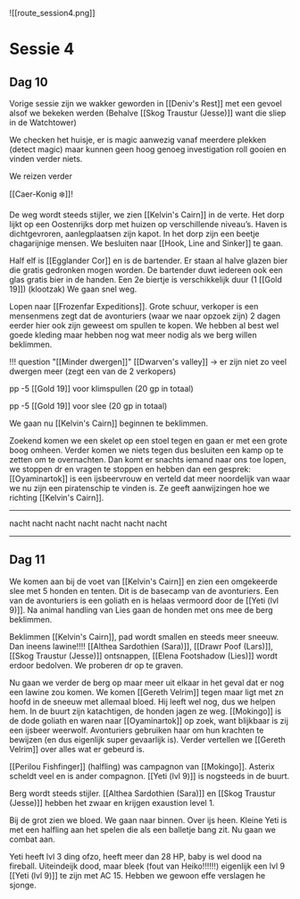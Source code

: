 ![[route_session4.png]]

# Sessie 4

## Dag 10

Vorige sessie zijn we wakker geworden in [[Deniv's Rest]] met een gevoel alsof we bekeken werden (Behalve [[Skog Traustur (Jesse)]] want die sliep in de Watchtower)

We checken het huisje, er is magic aanwezig vanaf meerdere plekken (detect magic) maar kunnen geen hoog genoeg investigation roll gooien en vinden verder niets.

We reizen verder

[[Caer-Konig ❄️]]!

De weg wordt steeds stijler, we zien [[Kelvin's Cairn]] in de verte. Het dorp lijkt op een Oostenrijks dorp met huizen op verschillende niveau’s. Haven is dichtgevroren, aanlegplaatsen zijn kapot. In het dorp zijn een beetje chagarijnige mensen. We besluiten naar [[Hook, Line and Sinker]] te gaan.

Half elf is [[Egglander Cor]] en is de bartender. Er staan al halve glazen bier die gratis gedronken mogen worden. De bartender duwt iedereen ook een glas gratis bier in de handen. Een 2e biertje is verschikkelijk duur (1 [[Gold 19]]) (klootzak) We gaan snel weg.

Lopen naar [[Frozenfar Expeditions]]. Grote schuur, verkoper is een mensenmens zegt dat de avonturiers (waar we naar opzoek zijn) 2 dagen eerder hier ook zijn geweest om spullen te kopen. We hebben al best wel goede kleding maar hebben nog wat meer nodig als we berg willen beklimmen.

!!! question "[[Minder dwergen]]"
	[[Dwarven's valley]] → er zijn niet zo veel dwergen meer (zegt een van de 2 verkopers)

pp -5 [[Gold 19]] voor klimspullen (20 gp in totaal)

pp -5 [[Gold 19]] voor slee (20 gp in totaal)

We gaan nu [[Kelvin's Cairn]] beginnen te beklimmen.

Zoekend komen we een skelet op een stoel tegen en gaan er met een grote boog omheen. Verder komen we niets tegen dus besluiten een kamp op te zetten om te overnachten. Dan komt er snachts iemand naar ons toe lopen, we stoppen dr en vragen te stoppen en hebben dan een gesprek: [[Oyaminartok]] is een ijsbeervrouw en verteld dat meer noordelijk van waar we nu zijn een piratenschip te vinden is. Ze geeft aanwijzingen hoe we richting [[Kelvin's Cairn]].

---

nacht nacht nacht nacht nacht nacht nacht

---

## Dag 11

We komen aan bij de voet van [[Kelvin's Cairn]] en zien een omgekeerde slee met 5 honden en tenten. Dit is de basecamp van de avonturiers. Een van de avonturiers is een goliath en is helaas vermoord door de [[Yeti (lvl 9)]]. Na animal handling van Lies gaan de honden met ons mee de berg beklimmen.

Beklimmen [[Kelvin's Cairn]], pad wordt smallen en steeds meer sneeuw. Dan ineens lawine!!!! [[Althea Sardothien (Sara)]], [[Drawr Poof (Lars)]], [[Skog Traustur (Jesse)]] ontsnappen, [[Elena Footshadow (Lies)]] wordt erdoor bedolven. We proberen dr op te graven.

Nu gaan we verder de berg op maar meer uit elkaar in het geval dat er nog een lawine zou komen. We komen [[Gereth Velrim]] tegen maar ligt met zn hoofd in de sneeuw met allemaal bloed. Hij leeft wel nog, dus we helpen hem. In de buurt zijn katachtigen, de honden jagen ze weg. [[Mokingo]] is de dode goliath en waren naar [[Oyaminartok]] op zoek, want blijkbaar is zij een ijsbeer weerwolf. Avonturiers gebruiken haar om hun krachten te bewijzen (en dus eigenlijk super gevaarlijk is). Verder vertellen we [[Gereth Velrim]] over alles wat er gebeurd is.

[[Perilou Fishfinger]] (halfling) was campagnon van [[Mokingo]]. Asterix scheldt veel en is ander compagnon. [[Yeti (lvl 9)]] is nogsteeds in de buurt.

Berg wordt steeds stijler. [[Althea Sardothien (Sara)]] en [[Skog Traustur (Jesse)]] hebben het zwaar en krijgen exaustion level 1.

Bij de grot zien we bloed. We gaan naar binnen. Over ijs heen. Kleine Yeti is met een halfling aan het spelen die als een balletje bang zit. Nu gaan we combat aan.

Yeti heeft lvl 3 ding ofzo, heeft meer dan 28 HP, baby is wel dood na fireball. Uiteindeijk dood, maar bleek (fout van Heiko!!!!!!) eigenlijk een lvl 9 [[Yeti (lvl 9)]] te zijn met AC 15. Hebben we gewoon effe verslagen he sjonge.